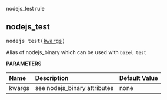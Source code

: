 <!-- Generated with Stardoc: http://skydoc.bazel.build -->

nodejs_test rule

<a id="#nodejs_test"></a>

## nodejs_test

<pre>
nodejs_test(<a href="#nodejs_test-kwargs">kwargs</a>)
</pre>

Alias of nodejs_binary which can be used with `bazel test`

**PARAMETERS**


| Name  | Description | Default Value |
| :------------- | :------------- | :------------- |
| <a id="nodejs_test-kwargs"></a>kwargs |  see nodejs_binary attributes   |  none |


